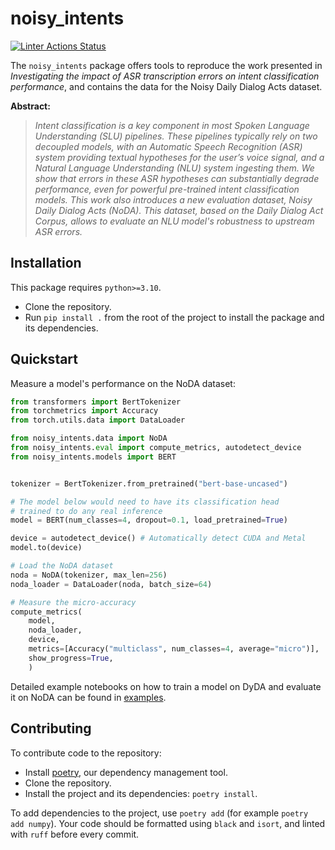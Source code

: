 # noisy_intents
[![Linter Actions Status](https://github.com/Seon82/noisy_intents/actions/workflows/lint.yml/badge.svg?branch=main)](https://github.com/Seon82/noisy_intents/actions)

The `noisy_intents` package offers tools to reproduce the work presented in *Investigating the impact of ASR transcription errors on intent classification performance*, and contains the data for the Noisy Daily Dialog Acts dataset.

**Abstract:**
>*Intent classification is a key component in most Spoken Language Understanding (SLU) pipelines. These  pipelines typically rely on two decoupled models, with an Automatic Speech Recognition (ASR) system providing textual hypotheses for the user’s voice signal, and a Natural Language Understanding (NLU) system ingesting them. 
We show that errors in these ASR hypotheses can substantially degrade performance, even for powerful pre-trained intent classification models.
This work also introduces a new evaluation dataset, Noisy Daily Dialog Acts (NoDA). This dataset, based on the Daily Dialog Act Corpus, allows to evaluate an NLU model's robustness to upstream ASR errors.*

## Installation
This package requires `python>=3.10`.

* Clone the repository.
* Run `pip install .` from the root of the project to install the package and its dependencies.

## Quickstart
Measure a model's performance on the NoDA dataset:
```python
from transformers import BertTokenizer
from torchmetrics import Accuracy
from torch.utils.data import DataLoader

from noisy_intents.data import NoDA
from noisy_intents.eval import compute_metrics, autodetect_device
from noisy_intents.models import BERT


tokenizer = BertTokenizer.from_pretrained("bert-base-uncased")

# The model below would need to have its classification head
# trained to do any real inference
model = BERT(num_classes=4, dropout=0.1, load_pretrained=True)

device = autodetect_device() # Automatically detect CUDA and Metal
model.to(device)

# Load the NoDA dataset
noda = NoDA(tokenizer, max_len=256)
noda_loader = DataLoader(noda, batch_size=64)

# Measure the micro-accuracy
compute_metrics(
    model, 
    noda_loader, 
    device, 
    metrics=[Accuracy("multiclass", num_classes=4, average="micro")],
    show_progress=True,
    )
```

Detailed example notebooks on how to train a model on DyDA and evaluate it on NoDA can be found in [examples](./examples/). 
## Contributing
To contribute code to the repository:

* Install [poetry](https://python-poetry.org/docs/#installation), our dependency management tool.
* Clone the repository.
* Install the project and its dependencies: `poetry install`.
  
To add dependencies to the project, use `poetry add` (for example `poetry add numpy`). Your code should be formatted using `black` and `isort`, and linted with `ruff` before every commit.


